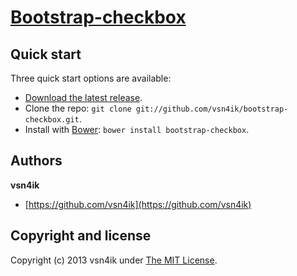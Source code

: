 # [Bootstrap-checkbox](http://vsn4ik.github.io/bootstrap-checkbox)

## Quick start

Three quick start options are available:

* [Download the latest release](https://github.com/vsn4ik/bootstrap-checkbox/releases/tag/v1.0.2).
* Clone the repo: `git clone git://github.com/vsn4ik/bootstrap-checkbox.git`.
* Install with [Bower](http://bower.io): `bower install bootstrap-checkbox`.

## Authors

**vsn4ik**

+ [https://github.com/vsn4ik](https://github.com/vsn4ik)

## Copyright and license

Copyright (c) 2013 vsn4ik under [The MIT License](LICENSE).
